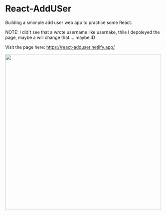 # React-AddUSer
Building a smimple add user web app to practice some React. 

NOTE: I did't see that a wrote username like usernake, thile I depoleyed the page, maybe a will change that.....maybe :D

Visit the page here: https://react-adduser.netlify.app/

<img src="https://i.ibb.co/PGbD2TM/adduser.png" width=500 height=500>
